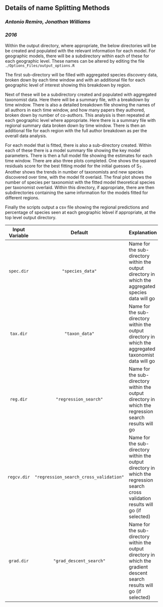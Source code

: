 ## Details of name Splitting Methods

### *Antonio Remiro, Jonathan Williams*
### *2016*

Within the output directory, where appropriate, the below directories will be be created and populated with the relevant information for each model. For geographic models, there will be a subdirectory within each of these for each geographic level. These names can be altered by editing the file `./Options_Files/output_options.R`

The first sub-directory will be filled with aggregated species discovery data, broken down by each time window and with an additional file for each geographic level of interest showing this breakdown by region.

Next of these will be a subdirectory created and populated with aggregated taxonomist data. Here there will be a summary file, with a breakdown by time window. There is also a detailed breakdown file showing the names of all authors in each time window, and how many papers they authored, broken down by number of co-authors. This analysis is then repeated at each geographic level where appropriate. Here there is a summary file with regional summary data broken down by time window. There is then an additional file for each region with the full author breakdown as per the overall data analysis.

For each model that is fitted, there is also a sub-directory created. Within each of these there is a model summary file showing the key model parameters. There is then a full model file showing the estimates for each time window. There are also three plots completed. One shows the squared residuals score for the best fitting model for the initial guesses of S<sub>T</sub>. Another shows the trends in number of taxonomists and new species discovered over time, with the model fit overlaid. The final plot shows the number of species per taxonomist with the fitted model theoretical species per taxonomist overlaid. Within this directory, if appropriate, there are then subdirectories containing the same information for the models fitted for different regions.

Finally the scripts output a csv file showing the regional predictions and percentage of species seen at each geographic lebvel if appropriate, at the top level output directory.

| Input Variable 	| Default 						| Explanation |
|:---------------------:|:-----------------------------------------------------:| ----------- |	
| `spec.dir`		| `"species_data"`					| Name for the sub-directory within the output directory in which the aggregated species data will go|
| `tax.dir`		| `"taxon_data"`						| Name for the sub-directory within the output directory in which the aggregated taxonomist data will go|
| `reg.dir`		| `"regression_search"`					| Name for the sub-directory within the output directory in which the regression search results will go|
| `regcv.dir`		| `"regression_search_cross_validation"`		| Name for the sub-directory within the output directory in which the regression search cross validation results will go (if selected)|
| `grad.dir`		| `"grad_descent_search"`			| Name for the sub-directory within the output directory in which the gradient descent search results will go (if selected)|
